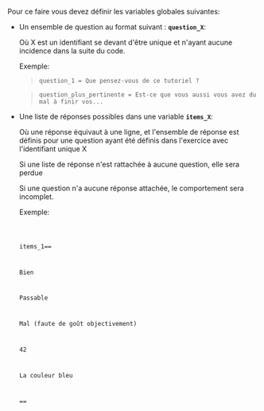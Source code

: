 Pour ce faire vous devez définir les variables globales suivantes:

- Un ensemble de question au format suivant : **`question_X`**:

    Où X est un identifiant se devant d'être unique et n'ayant aucune incidence dans la suite du code.

    Exemple:

    > ```question_1 = Que pensez-vous de ce tutoriel ?```

    > ```question_plus_pertinente = Est-ce que vous aussi vous avez du mal à finir vos...```

- Une liste de réponses possibles dans une variable **`items_X`**:

    Où une réponse équivaut à une ligne, et l'ensemble de réponse est définis pour une question ayant été définis dans l'exercice avec l'identifiant unique X

    Si une liste de réponse n'est rattachée à aucune question, elle sera perdue

    Si une question n'a aucune réponse attachée, le comportement sera incomplet.

    Exemple:

    <code>
    
    items_1==

    Bien

    Passable

    Mal (faute de goût objectivement)

    42

    La couleur bleu

    ==

    </code>
